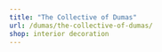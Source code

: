 ```yaml
---
title: "The Collective of Dumas"
url: /dumas/the-collective-of-dumas/
shop: interior decoration
---
```

